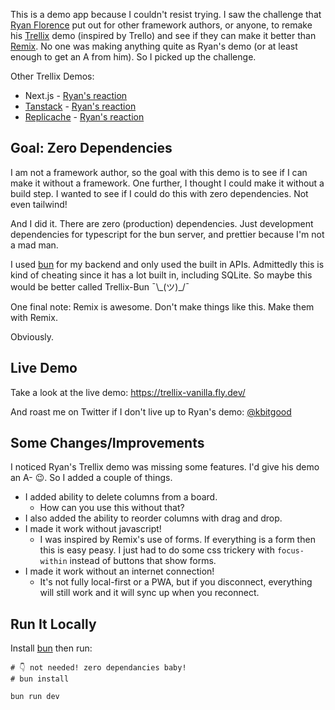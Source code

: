 This is a demo app because I couldn't resist trying. I saw the challenge that [Ryan Florence](https://x.com/remix_run/status/1747711520510038035?s=20) put out for other framework authors, or anyone, to remake his [Trellix](https://github.com/remix-run/example-trellix) demo (inspired by Trello) and see if they can make it better than [Remix](https://remix.run/). No one was making anything quite as Ryan's demo (or at least enough to get an A from him). So I picked up the challenge.

Other Trellix Demos:

- Next.js - [Ryan's reaction](https://x.com/ryanflorence/status/1765179463497892117?s=20)
- [Tanstack](https://github.com/tkdodo/trellix-query) - [Ryan's reaction](https://x.com/ryanflorence/status/1767245924299071718?s=20)
- [Replicache](https://github.com/vimtor/trellix-replicache) - [Ryan's reaction](https://x.com/ryanflorence/status/1767656588360421454?s=20)

## Goal: Zero Dependencies

I am not a framework author, so the goal with this demo is to see if I can make it without a framework. One further, I thought I could make it without a build step. I wanted to see if I could do this with zero dependencies. Not even tailwind!

And I did it. There are zero (production) dependencies. Just development dependencies for typescript for the bun server, and prettier because I'm not a mad man.

I used [bun](https://bun.sh/) for my backend and only used the built in APIs. Admittedly this is kind of cheating since it has a lot built in, including SQLite. So maybe this would be better called Trellix-Bun ¯\\\_(ツ)\_/¯

One final note: Remix is awesome. Don't make things like this. Make them with Remix.

Obviously.

## Live Demo

Take a look at the live demo: https://trellix-vanilla.fly.dev/

And roast me on Twitter if I don't live up to Ryan's demo: [@kbitgood](https://twitter.com/kbitgood)

## Some Changes/Improvements

I noticed Ryan's Trellix demo was missing some features. I'd give his demo an A- 😉. So I added a couple of things.

- I added ability to delete columns from a board. 
  - How can you use this without that?
- I also added the ability to reorder columns with drag and drop. 
- I made it work without javascript! 
  - I was inspired by Remix's use of forms. If everything is a form then this is easy peasy. I just had to do some css trickery with `focus-within` instead of buttons that show forms. 
- I made it work without an internet connection! 
  - It's not fully local-first or a PWA, but if you disconnect, everything will still work and it will sync up when you reconnect.

## Run It Locally

Install [bun](https://bun.sh/docs/installation) then run:

```
# 👇 not needed! zero dependancies baby!
# bun install

bun run dev
```
